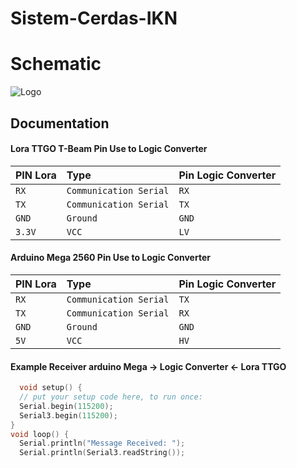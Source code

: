 # Sistem-Cerdas-IKN

# Schematic
![Logo](https://github.com/multimedia-dan-robotika/Sistem-Cerdas-IKN/blob/main/skematikUpdate.png)

## Documentation

#### Lora TTGO T-Beam Pin Use to Logic Converter

| PIN Lora | Type     | Pin Logic Converter           |
| :-------- | :------- | :------------------------- |
| `RX` | `Communication Serial` |  `RX`|
| `TX` | `Communication Serial` | `TX` |
| `GND` | `Ground` | `GND` |
| `3.3V` | `VCC` | `LV` |


#### Arduino Mega 2560 Pin Use to Logic Converter
| PIN Lora | Type     | Pin Logic Converter           |
| :-------- | :------- | :------------------------- |
| `RX` | `Communication Serial` |  `TX`|
| `TX` | `Communication Serial` | `RX` |
| `GND` | `Ground` | `GND` |
| `5V` | `VCC` | `HV` |


#### Example Receiver arduino Mega -> Logic Converter <- Lora TTGO

```c++
  void setup() {
  // put your setup code here, to run once:
  Serial.begin(115200);
  Serial3.begin(115200);
}
void loop() {
  Serial.println("Message Received: ");
  Serial.println(Serial3.readString());
```
